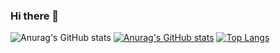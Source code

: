 ### Hi there 👋

![Anurag's GitHub stats](https://github-readme-stats.vercel.app/api?username=anuraghazra&show_icons=true&theme=ambient_gradient)
[![Anurag's GitHub stats](https://github-readme-stats.vercel.app/api?username=jyj1202)](https://github.com/anuraghazra/github-readme-stats)
[![Top Langs](https://github-readme-stats.vercel.app/api/top-langs/?username=jyj1202&layout=compact)](https://github.com/anuraghazra/github-readme-stats)


<!--
**jyj1202/jyj1202** is a ✨ _special_ ✨ repository because its `README.md` (this file) appears on your GitHub profile.

Here are some ideas to get you started:

- 🔭 I’m currently working on ...
- 🌱 I’m currently learning ...
- 👯 I’m looking to collaborate on ...
- 🤔 I’m looking for help with ...
- 💬 Ask me about ...
- 📫 How to reach me: ...
- 😄 Pronouns: ...
- ⚡ Fun fact: ...
-->
